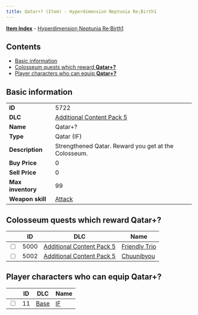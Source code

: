 ```yaml
---
title: Qatar+? (Item) - Hyperdimension Neptunia Re;Birth1
---
```


[**Item Index**](/neptunia/rb1/item/index.html) - [Hyperdimension Neptunia Re;Birth1](/neptunia/rb1)

## Contents

- [Basic information](#basic-information)
- [Colosseum quests which reward **Qatar+?**](#colosseum-quests-which-reward-qatar)
- [Player characters who can equip **Qatar+?**](#player-characters-who-can-equip-qatar)

## Basic information

|   |   |
| -- | -- |
| **ID** | 5722 |
| **DLC** | [Additional Content Pack 5](/neptunia/rb1/dlc/14-pack5.html) |
| **Name** | Qatar+? |
| **Type** | Qatar (IF) |
| **Description** | Strengthened Qatar. Reward you get at the Colosseum. |
| **Buy Price** | 0 |
| **Sell Price** | 0 |
| **Max inventory** | 99 |
| **Weapon skill** | [Attack](/neptunia/rb1/skill/1-2101-attack.html) |


## Colosseum quests which reward **Qatar+?**

|    | ID | DLC | Name |
| -- | -- | --- | ---- |
| <input type="checkbox" id="rb1-colosseum-14-5000" class="trackbox" /> | 5000 | [Additional Content Pack 5](/neptunia/rb1/dlc/14-pack5.html) | [Friendly Trio](/neptunia/rb1/colosseum/14-5000-friendly-trio.html) |
| <input type="checkbox" id="rb1-colosseum-14-5002" class="trackbox" /> | 5002 | [Additional Content Pack 5](/neptunia/rb1/dlc/14-pack5.html) | [Chuunibyou](/neptunia/rb1/colosseum/14-5002-chuunibyou.html) |


## Player characters who can equip **Qatar+?**

|    | ID | DLC | Name |
| -- | -- | --- | ---- |
| <input type="checkbox" id="rb1-player-1-11" class="trackbox" /> | 11 | [Base](/neptunia/rb1/dlc/1-base.html) | [IF](/neptunia/rb1/player/1-11-if.html) |
